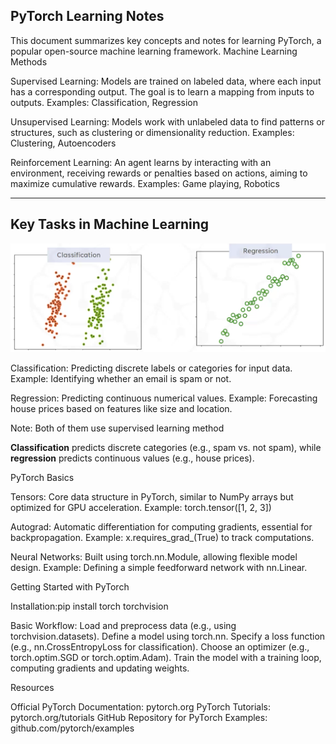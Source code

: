 ## PyTorch Learning Notes
This document summarizes key concepts and notes for learning PyTorch, a popular open-source machine learning framework.
Machine Learning Methods

Supervised Learning: Models are trained on labeled data, where each input has a corresponding output. The goal is to learn a mapping from inputs to outputs.
Examples: Classification, Regression


Unsupervised Learning: Models work with unlabeled data to find patterns or structures, such as clustering or dimensionality reduction.
Examples: Clustering, Autoencoders


Reinforcement Learning: An agent learns by interacting with an environment, receiving rewards or penalties based on actions, aiming to maximize cumulative rewards.
Examples: Game playing, Robotics


---

## Key Tasks in Machine Learning

![classification and regression](https://github.com/ties2/ComputerVision-DataScience-Master/blob/main/lectures/machine%20learning/regression.png)

Classification: Predicting discrete labels or categories for input data.
Example: Identifying whether an email is spam or not.


Regression: Predicting continuous numerical values.
Example: Forecasting house prices based on features like size and location.

Note: Both of them use supervised learning method

**Classification** predicts discrete categories (e.g., spam vs. not spam), while **regression** predicts continuous values (e.g., house prices).

PyTorch Basics

Tensors: Core data structure in PyTorch, similar to NumPy arrays but optimized for GPU acceleration.
Example: torch.tensor([1, 2, 3])


Autograd: Automatic differentiation for computing gradients, essential for backpropagation.
Example: x.requires_grad_(True) to track computations.


Neural Networks: Built using torch.nn.Module, allowing flexible model design.
Example: Defining a simple feedforward network with nn.Linear.



Getting Started with PyTorch

Installation:pip install torch torchvision


Basic Workflow:
Load and preprocess data (e.g., using torchvision.datasets).
Define a model using torch.nn.
Specify a loss function (e.g., nn.CrossEntropyLoss for classification).
Choose an optimizer (e.g., torch.optim.SGD or torch.optim.Adam).
Train the model with a training loop, computing gradients and updating weights.



Resources

Official PyTorch Documentation: pytorch.org
PyTorch Tutorials: pytorch.org/tutorials
GitHub Repository for PyTorch Examples: github.com/pytorch/examples
